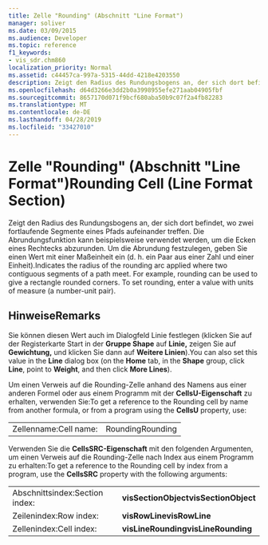 ```yaml
---
title: Zelle "Rounding" (Abschnitt "Line Format")
manager: soliver
ms.date: 03/09/2015
ms.audience: Developer
ms.topic: reference
f1_keywords:
- vis_sdr.chm860
localization_priority: Normal
ms.assetid: c44457ca-997a-5315-44dd-4218e4203550
description: Zeigt den Radius des Rundungsbogens an, der sich dort befindet, wo zwei fortlaufende Segmente eines Pfads aufeinander treffen. Die Abrundungsfunktion kann beispielsweise verwendet werden, um die Ecken eines Rechtecks abzurunden. Um die Abrundung festzulegen, geben Sie einen Wert mit einer Maßeinheit ein (d. h. ein Paar aus einer Zahl und einer Einheit).
ms.openlocfilehash: d64d3266e3dd2b0a3998955efe271aab04905fbf
ms.sourcegitcommit: 8657170d071f9bcf680aba50b9c07f2a4fb82283
ms.translationtype: MT
ms.contentlocale: de-DE
ms.lasthandoff: 04/28/2019
ms.locfileid: "33427010"
---
```

# <a name="rounding-cell-line-format-section"></a><span data-ttu-id="6ada1-105">Zelle "Rounding" (Abschnitt "Line Format")</span><span class="sxs-lookup"><span data-stu-id="6ada1-105">Rounding Cell (Line Format Section)</span></span>

<span data-ttu-id="6ada1-p102">Zeigt den Radius des Rundungsbogens an, der sich dort befindet, wo zwei fortlaufende Segmente eines Pfads aufeinander treffen. Die Abrundungsfunktion kann beispielsweise verwendet werden, um die Ecken eines Rechtecks abzurunden. Um die Abrundung festzulegen, geben Sie einen Wert mit einer Maßeinheit ein (d. h. ein Paar aus einer Zahl und einer Einheit).</span><span class="sxs-lookup"><span data-stu-id="6ada1-p102">Indicates the radius of the rounding arc applied where two contiguous segments of a path meet. For example, rounding can be used to give a rectangle rounded corners. To set rounding, enter a value with units of measure (a number-unit pair).</span></span>
  
## <a name="remarks"></a><span data-ttu-id="6ada1-109">Hinweise</span><span class="sxs-lookup"><span data-stu-id="6ada1-109">Remarks</span></span>

<span data-ttu-id="6ada1-110">Sie können diesen Wert  auch im Dialogfeld  Linie festlegen (klicken Sie auf der Registerkarte Start in der **Gruppe Shape** auf **Linie,** zeigen Sie auf **Gewichtung,** und klicken Sie dann auf **Weitere Linien**).</span><span class="sxs-lookup"><span data-stu-id="6ada1-110">You can also set this value in the **Line** dialog box (on the **Home** tab, in the **Shape** group, click **Line**, point to **Weight**, and then click **More Lines**).</span></span>
  
<span data-ttu-id="6ada1-111">Um einen Verweis auf die Rounding-Zelle anhand des Namens aus einer anderen Formel oder aus einem Programm mit der **CellsU-Eigenschaft** zu erhalten, verwenden Sie:</span><span class="sxs-lookup"><span data-stu-id="6ada1-111">To get a reference to the Rounding cell by name from another formula, or from a program using the **CellsU** property, use:</span></span> 
  
|||
|:-----|:-----|
|<span data-ttu-id="6ada1-112">Zellenname:</span><span class="sxs-lookup"><span data-stu-id="6ada1-112">Cell name:</span></span>  <br/> |<span data-ttu-id="6ada1-113">Rounding</span><span class="sxs-lookup"><span data-stu-id="6ada1-113">Rounding</span></span>  <br/> |
   
<span data-ttu-id="6ada1-114">Verwenden Sie die **CellsSRC-Eigenschaft** mit den folgenden Argumenten, um einen Verweis auf die Rounding-Zelle nach Index aus einem Programm zu erhalten:</span><span class="sxs-lookup"><span data-stu-id="6ada1-114">To get a reference to the Rounding cell by index from a program, use the **CellsSRC** property with the following arguments:</span></span> 
  
|||
|:-----|:-----|
|<span data-ttu-id="6ada1-115">Abschnittsindex:</span><span class="sxs-lookup"><span data-stu-id="6ada1-115">Section index:</span></span>  <br/> |<span data-ttu-id="6ada1-116">**visSectionObject**</span><span class="sxs-lookup"><span data-stu-id="6ada1-116">**visSectionObject**</span></span> <br/> |
|<span data-ttu-id="6ada1-117">Zeilenindex:</span><span class="sxs-lookup"><span data-stu-id="6ada1-117">Row index:</span></span>  <br/> |<span data-ttu-id="6ada1-118">**visRowLine**</span><span class="sxs-lookup"><span data-stu-id="6ada1-118">**visRowLine**</span></span> <br/> |
|<span data-ttu-id="6ada1-119">Zellenindex:</span><span class="sxs-lookup"><span data-stu-id="6ada1-119">Cell index:</span></span>  <br/> |<span data-ttu-id="6ada1-120">**visLineRounding**</span><span class="sxs-lookup"><span data-stu-id="6ada1-120">**visLineRounding**</span></span> <br/> |
   

